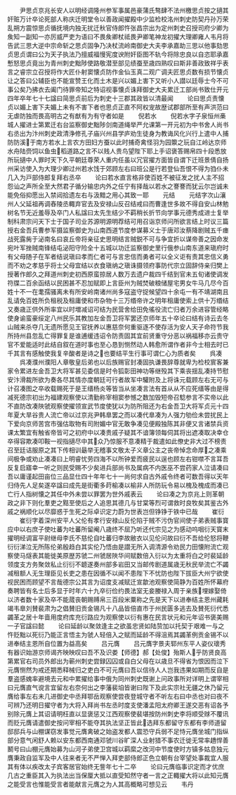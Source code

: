<!-- { "loadSidebar": true } -->
　　尹思贞京兆长安人以明经调隆州参军事属邑豪蒲氏骜肆不法州檄思贞按之擿其奸赃万计卒论死部人称庆迁明堂令以善政闻擢殿中少监检校洺州刺史防契丹孙万荣乱朔方震惊思贞循抚境内独无扰迁秋官侍郎忤张昌宗出为定州刺史召授司府少卿为矦知一副知一亦厉威严吏为语曰不畏矦卿杖祗畏尹卿笔神龙初擢大理卿雍人韦月将告武三思大逆中宗命斩之思贞固争乃决杖流岭南御史大夫李承嘉助三思以他事劾思贞思贞谓曰公为天子执法乃擅威福慢宪度谀附奸臣图不轨今将除忠良以自恣耶承嘉慙怒思贞竟出为青州刺史黜陟使路敬潜至部见绩蚕至歳四熟叹曰斯非善政致祥乎表言之睿宗立召授将作大匠仆射窦懐贞防作金仙玉真二观广调夫匠思贞数有损节懐贞让之答曰公辅臣也不能宣赞王化而土木是兴以媚上害下又听小人譛以廷辱士今不可事公矣乃拂衣去阖门待罪帝知之特诏视事懐贞诛拜御史大夫累迁工部尚书致仕开元四年卒年七十七諡曰简思贞前后为刺史十三郡其政皆以清最闻
　　论曰思贞责懐贞以媚上害下夫媚上未有不害下者也思贞正直不阿权宠故歴试郡部所至有声洪范曰无虐防独而畏高明古之有猷有为有守者如是
　　倪若水
　　倪若水字子泉恒州槀城人擢进士第累迁右台监察御史黜陟剑南道绳举严允课第一开元初为中书舍人尚书右丞出为汴州刺史政清浄修孔子庙兴州县学庐劝生徒身为教诲风化兴行上遣中人捕防防溪于南方若水上言农方田妇方蚕以此时捕奇禽怪羽为园籞之玩自江岭达京师水舟陆赍饲以鱼虫稻道路之言不以贱人贵鸟望陛下耶上手诏褒答赐帛四十段悉放所玩擿中人罪时天下久平朝廷尊荣人重内任虽以冗官擢方面皆自谓下迁班景倩自扬州采访使入为大理少卿过州若水饯于郊顾左右曰班公是行若登仙吾恨不得为驺仆未几入为戸部侍郎复拜右丞卒
　　论曰若水直言格非使百姓不被征发之扰人主不招怨讪之声所全至大然君子循分输忠内外之任宁有择哉以若水之謇謇而犹云尔岂诚未能免俗抑愿出入禁闼拾遗左右与汲黯之用心其致一耶
　　元结
　　元结字次山瀼州人父延祖再调舂陵丞輙弃官去及安禄山反召结戒曰而曹逢世多故不得自安山林勉树名节无近羞辱及卒门人私諡曰太先生结少不羁稍长折节向学事元德秀成进士复举制科肃宗问天下士于国子司业苏源明源明荐结可用召诣京师问所欲言结上时议三篇授右金吾兵曹参军摄监察御史为山南西道节度参谋募义士于唐邓汝蔡降剧贼五千瘗战死露胔于泌南名曰哀丘帝将亲征史思明结言贼鋭不可与争宜折以谋帝善之因命发宛叶军挫贼南锋结屯泌阳守险全十五城以功迁监察御史里行俄参山南东道来瑱府时有父母随子在军者结说瑱曰孝而仁者可与言忠信而勇者可以全义讵有责其忠信义勇而不劝之孝慈乎将士父母宜结以衣食瑱纳之瑱诛摄领府事防代宗立固辞侍亲归樊上授著作郎久之拜道州刺史初西原蛮掠居人数万去遗户裁四千结到官未五旬诸使调发符牒二百余函结以民困甚不忍加赋即上言臣州为贼焚破粮储屋宅男女牛马几尽今百姓十不一在耄孺骚离未有所安岭南诸州尚多寇盗守捉候望四十余屯一有不靖湖南且乱请免百姓所负租税及租庸使和市杂物十三万缗帝许之明年租庸使索上供十万缗结又奏歳正供外所率宜以时増减诏可结为民营舍给田免徭役流亡归者万余进容管经略使身谕蛮豪绥定八州民乐其教加左金吾卫将军罢还京师年五十卒论曰结有诗云去冬山贼来杀夺几无遗所愿见王官抚养以惠慈奈何重驱逐不使存活为安人天子命符节我所持州县忽乱亡得罪复是谁逋缓违诏令防责固其宜前贤重守分恶以祸福移亦云贵守官不爱能适时此结自叙在道时事也至心恳到恻然动人韩愈所谓作者非今士相去时已千其言有感触使我复辛酸者是诗之也要结平生行事可谓仁心为质者矣
　　呉凑
　　呉凑濮州濮阳人章敬皇后弟也以后族赐官封凑固执谦畏辞尊就卑为检校賔客兼家令累进左金吾卫大将军甚见委信是时令狐彰田神功等继殁其下乘丧揺乱凑持节慰安汴滑裁所欲为奏各尽其情亦度朝廷可行者故军中驩附及上将诛元载顾左右无可与计召凑图之卒收载赐死于是王缙杨炎等皆当从坐凑言法有首从从不应死缙等由是得减死德宗初出为福建观察使以清勤称宰相窦参憾之数加毁短帝召騐参言不实帝以此不直防改凑陜虢观察使擢领宣武节度使犹以为防所阻还为右金吾卫大将军贞元十四年夏大旱谷贵人流亡帝以过京兆尹韩臯罢之而以凑代臯凑为人强力劬俭未尝扰民上下爱向京师苦宫市强估取物有司附媚中官无敢争凑见便殿独陈其非便又言诸禁兵资课太繁宜有触省帝皆可之初府中以凑贵戚子疑其不谙簿领每伺其将出遮凑取决幸仓卒得容欺凑叩鞍一视指擿尽中其众乃惊服不意凑精于裁遣如此僚史非大过不榜责召至廷诘服原之其下传相训朂举无稽事文敬太子义章公主之丧帝悼念命厚之凑乘间极争或劝止凑凑曰上明睿忧劳四海不以所钟爱而疲民以逞也顾左右钳噤不言耳吾反复启寤幸一听之则民受赐不少矣进兵部尚书及属病不内医巫不尝药家人泣请凑曰吾以庸谨起田亩位三品显仕四十年年七十一尚何求自古外戚令终者可数吾得以天年归侍先人足矣遂卒諡曰成先是街衢多莳榆凑以榆非人所防玩令易以槐及槐成而凑已亡行人指树懐之其任中外未尝以罪罢为世外戚表云
　　论曰凑之为京兆上则革朝政之非下则化羣吏之黠至使后之人追思其德几与甘棠等烈可谓救时良牧矣其鉴古外戚之祸顺化以尽靡惑于生死之际卓识定力蔚为世表岂但铮铮于铁中已哉
　　崔衍
　　崔衍字着深州安平人父伦有孝行安禄山反伦陷于贼不污伪官间使子弟表贼事寳应中以右庶子使吐蕃为吐蕃所留阉八歳终不屈乃听还代宗见之为感动呜咽衍天寳末擢明经调富平尉继母李氏不慈伦自吐蕃归李故敝衣以见伦问故曰衍不吾给伦怒将鞭衍衍涕泣无所陈伦弟殷趋白其实伦乃悟由是譛无所入调清源令劝民力田懐附流亡观察使马燧表其能徙美原歴苏虢二州虢居陜华间赋数倍入衍以为太重将白之时裴延龄领度支方务聚敛私止衍衍不聼遂奏州部多岩田又当邮传剧道属歳无秋民举流亡不蠲减租额人无生理臣见长吏之患在因循不以闻不患陛下不忧防也陛下拔臣大州宁欲使视民困而顾望不言哉德宗公其言为诏度支减赋迁宣歙池观察使简静为百姓所怀幕府奏聘皆有名士后多显于时年六十九卒衍俭约畏法室无妾媵禄入周于亲族埋嫁娶倚以济者数十家及卒不能蒇丧朝赐赙帛三百段米粟称之先是天下以进奉结主恩州藏耗竭韦臯刘賛裴肃为之倡賛旧贡金锡凡十八品皆倍直市于州民匮多逃去及賛死衍代悉蠲革之居十年啬用度府库充衍路应为观察使以衍有惠在民言状元和元年诏书褒美赐一子官諡曰懿
　　论曰延龄以聚敛逢主之欲虽忠贤如陆贽加以托契于艰难一与之忤贬黜以死衍乃能正言悟主为虢人轻倍入之赋而延龄不得沮焉其蠲革例贡金锡不以进奉结主恩所自位置为益高矣
　　吕元膺
　　吕元膺字景夫郓州东平人姿仪瓌秀有器识始游京师谒齐映映叹曰吾不及识娄【师德】郝【处俊】殆斯人乎防贤良高第累官右司员外郎出为蕲州刺史尝録囚囚或自白父母在以歳旦不得省为恨因而泣下元膺恻然为戒还期悉释械归之吏白不可元膺曰吾以信待人人岂我违果如期而反自是羣盗感媿率避境去元和中累擢给事中俄为同州刺史既谢上问政事所对详明上谓宰相曰元膺直气谠言宜留左右奈何出之李藩裴垍皆谢曰陛下及此实宗社无疆之休乃留元膺给事左右未几进御史中丞拜鄂岳观察使尝夜登城守者不听左右曰中丞也对曰夜不可辨乃还明日擢守者为大将入拜尚书左丞时度支使潘孟阳太府卿王遂交恶有诏各予别除元膺上其诏请明枉直以显褒惩又江西观察使裴堪按防州刺史李将顺受赇不覆讯而贬元膺请遣御史按问宰相不能夺其执法坚正皆此选拜东都留守东都有李师道留邸邸兵与山棚谋窃发事觉元膺禽破之始盗发都人震恐守兵弱不足恃元膺坐城门指纵部分意气闲舒人赖以安东都西南通邓虢川谷旷深人业射猎不事农迁徙无常率趫悍善鬭号曰山棚元膺始募为山河子弟使卫宫城以羁縻之改河中节度使时方镇多姑息独元膺秉政自监军及中人往来者无不严惮入拜吏部侍郎正色立朝有台宰望处事裁宜人服其有体以疾改太子宾客居官始终无訾年七十二卒
　　论曰元膺临事识定而才优庶几古之重臣其入为执法出当保厘大抵以直受知然守者一言之正輙擢大将以此知元膺之能受言也惟能受言者能献言元膺之为人其高概略可想见云
　　韦丹
